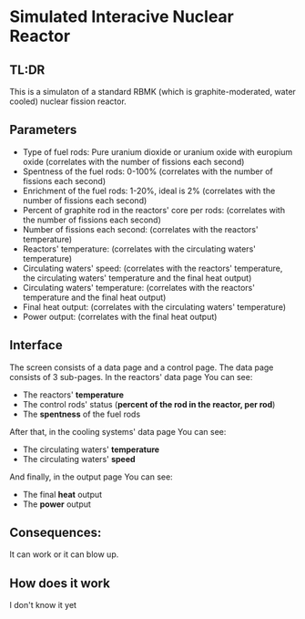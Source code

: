 # Simulated Interacive Nuclear Reactor
## TL:DR
This is a simulaton of a standard RBMK (which is graphite-moderated, water cooled) nuclear fission reactor.

## Parameters
- Type of fuel rods: Pure uranium dioxide or uranium oxide with europium oxide (correlates with the number of fissions each second)
- Spentness of the fuel rods: 0-100% (correlates with the number of fissions each second)
- Enrichment of the fuel rods: 1-20%, ideal is 2% (correlates with the number of fissions each second)
- Percent of graphite rod in the reactors' core per rods: (correlates with the number of fissions each second)
- Number of fissions each second: (correlates with the reactors' temperature)
- Reactors' temperature: (correlates with the circulating waters' temperature)
- Circulating waters' speed: (correlates with the reactors' temperature, the circulating waters' temperature and the final heat output)
- Circulating waters' temperature: (correlates with the reactors' temperature and the final heat output)
- Final heat output: (correlates with the circulating waters' temperature)
- Power output: (correlates with the final heat output)

## Interface
The screen consists of a data page and a control page. The data page consists of 3 sub-pages. In the reactors' data page You can see:
- The reactors' **temperature**
- The control rods' status (**percent of the rod in the reactor, per rod**)
- The **spentness** of the fuel rods

After that, in the cooling systems' data page You can see:
- The circulating waters' **temperature**
- The circulating waters' **speed**

And finally, in the output page You can see:
- The final **heat** output
- The **power** output

## Consequences:
It can work or it can blow up.

## How does it work
I don't know it yet
